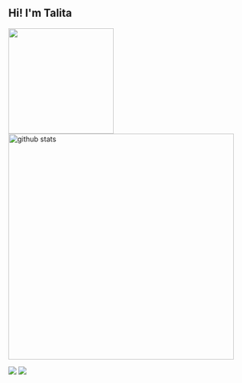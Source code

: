 ## Hi! I'm Talita 
  <!--GIF-->
  
<p float="left">
  <a href="#"><img src="https://media.giphy.com/media/bcKmIWkUMCjVm/giphy.gif" width="210"></a>
  <!--GITHUB STATS-->
  <a href="https://github.com/talita-aya"><img src="https://github-readme-stats.vercel.app/api?username=talita-aya&border_color=1a1b27&show_icons=true&theme=tokyonight&hide=issues" alt="github stats" width="450"></a>
  
  <!--MOST USED LANGUAGES-->
  <!--
  <a href="https://github.com/talita-aya"><img src="https://github-readme-stats.vercel.app/api/top-langs/?username=talita-aya&border_color=1a1b27&layout=compact&theme=tokyonight" alt="most used languages" width="385"></a>
-->
</p>

<p float="left">
  <!--INSTAGRAM-->
  <a href="https://www.instagram.com/talita.aya/" target="_blank"><img src="https://img.shields.io/badge/-Instagram-%23E4405F?style=for-the-badge&logo=instagram&color=5275B2&logoColor=white" target="_blank"></a>
  <a href="https://www.linkedin.com/in/talita-aya-sakamoto-kuriki-093b0a1b6/" target="_blank"><img src="https://img.shields.io/badge/-Linkedin-%23E4405F?style=for-the-badge&logo=instagram&color=7453b2&logoColor=white" target="_blank"></a>
